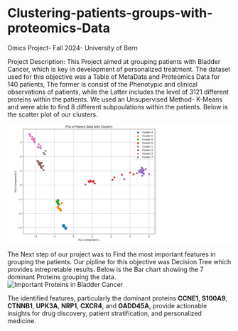 # Clustering-patients-groups-with-proteomics-Data
Omics Project- Fall 2024- University of Bern

Project Description: 
This Project aimed at grouping patients with Bladder Cancer, which is key in development of personalized treatment.
The dataset used for this objective was a Table of MetaData and Proteomics Data for 140 patients, The former is consist of the Phenotypic and clinical observations of patients, while the Latter includes the level of 3121 different proteins within the patients.
We used an Unsupervised Method- K-Means and were able to find 8 different subpoulations within the patients. Below is the scatter plot of our clusters.

![Sub populations](https://github.com/Bazgh/Clustering-patients-groups-with-rteomics-Data/blob/main/Untitled.png?raw=true)

The Next step of our project was to Find the most important features in grouping the patients. Our pipline for this objective was Decision Tree which provides intrepretable results. Below is the Bar chart showing the 7 dominant Proteins grouping the data.
![Important Proteins in Bladder Cancer](https://github.com/Bazgh/Clustering-patients-groups-with-rteomics-Data/blob/main/important_proteins.png?raw=true)

The identified features, particularly the dominant proteins **CCNE1**, **S100A9**, **CTNNB1**, **UPK3A**, **NRP1**, **CXCR4**, and **GADD45A**, provide actionable insights for drug discovery, patient stratification, and personalized medicine.




